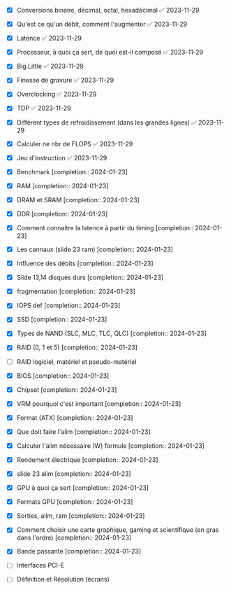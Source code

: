 
- [x] Conversions binaire, décimal, octal, hexadécimal ✅ 2023-11-29
- [x] Qu'est ce qu'un débit, comment l'augmenter ✅ 2023-11-29
- [x] Latence ✅ 2023-11-29
- [x] Processeur, à quoi ça sert, de quoi est-il composé ✅ 2023-11-29
- [x] Big.Little ✅ 2023-11-29
- [x] Finesse de gravure ✅ 2023-11-29
- [x] Overclocking ✅ 2023-11-29
- [x] TDP ✅ 2023-11-29
- [x] Différent types de refroidissement (dans les grandes lignes) ✅ 2023-11-29
- [x] Calculer ne nbr de FLOPS ✅ 2023-11-29
- [x] Jeu d'instruction ✅ 2023-11-29
- [x] Benchmark  [completion:: 2024-01-23]
- [x] RAM  [completion:: 2024-01-23]
- [x] DRAM et SRAM  [completion:: 2024-01-23]
- [x] DDR  [completion:: 2024-01-23]
- [x] Comment connaitre la latence à partir du timing  [completion:: 2024-01-23]
- [x] Les cannaux (slide 23 ram)  [completion:: 2024-01-23]
- [x] Influence des débits  [completion:: 2024-01-23]
- [x] Slide 13,14 disques durs  [completion:: 2024-01-23]
- [x] fragmentation  [completion:: 2024-01-23]
- [x] IOPS def  [completion:: 2024-01-23]
- [x] SSD  [completion:: 2024-01-23]
- [x] Types de NAND (SLC, MLC, TLC, QLC)  [completion:: 2024-01-23]
- [x] RAID (0, 1 et 5)  [completion:: 2024-01-23]
- [ ] RAID logiciel, matériel et pseudo-matériel
- [x] BIOS  [completion:: 2024-01-23]
- [x] Chipset  [completion:: 2024-01-23]
- [x] VRM pourquoi c'est important  [completion:: 2024-01-23]
- [x] Format (ATX)  [completion:: 2024-01-23]
- [x] Que doit faire l'alim  [completion:: 2024-01-23]
- [x] Calculer l'alim nécessaire (W) formule  [completion:: 2024-01-23]
- [x] Rendement électrique  [completion:: 2024-01-23]
- [x] slide 23 alim  [completion:: 2024-01-23]
- [x] GPU à quoi ça sert  [completion:: 2024-01-23]
- [x] Formats GPU  [completion:: 2024-01-23]
- [x] Sorties, alim, ram  [completion:: 2024-01-23]
- [x] Comment choisir une carte graphique, gaming et scientifique (en gras dans l'ordre)  [completion:: 2024-01-23]
- [x] Bande passante  [completion:: 2024-01-23]
- [ ] Interfaces PCI-E
- [ ] Définition et Résolution (écrans)

